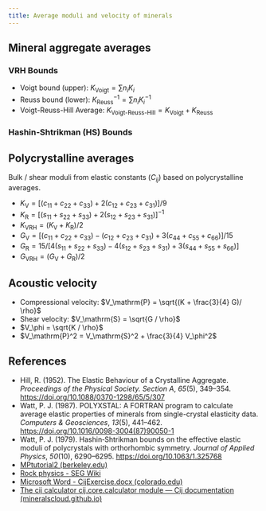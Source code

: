 ```yaml
---
title: Average moduli and velocity of minerals
---
```




## Mineral aggregate averages

### VRH Bounds

- Voigt bound (upper): $K_\text{Voigt} = \sum n_i K_i$
- Reuss bound (lower): $K_\text{Reuss}^{-1} = \sum n_i K_i^{-1}$
- Voigt-Reuss-Hill Average: $K_\text{Voigt-Reuss-Hill} =  K_\text{Voigt} + K_\text{Reuss}$

### Hashin-Shtrikman (HS) Bounds

## Polycrystalline averages

Bulk / shear moduli from elastic constants ($C_{ij}$) based on polycrystalline averages.

- $K_\text{V} = [(c_{11}+c_{22}+c_{33}) + 2(c_{12}+c_{23}+c_{31})]/9$
- $K_\text{R} = [(s_{11}+s_{22}+s_{33})+2(s_{12}+s_{23}+s_{31})]^{-1}$
- $K_\text{VRH} = (K_\text{V} + K_\text{R}) / 2$
- $G_\text{V} = [ (c_{11} + c_{22} + c_{33})  -   (c_{12} + c_{23} + c_{31}) + 3 (c_{44} + c_{55} + c_{66}) ] / 15$
- $G_\text{R} = 15 / [4 (s_{11} + s_{22} + s_{33}) - 4 (s_{12} + s_{23} + s_{31}) + 3 (s_{44} + s_{55} + s_{66})]$
- $G_\text{VRH} = (G_\text{V} + G_\text{R}) / 2$

## Acoustic velocity

- Compressional velocity: $V_\mathrm{P} = \sqrt{(K + \frac{3}{4} G)/ \rho}$
- Shear velocity: $V_\mathrm{S} = \sqrt{G / \rho}$
- $V_\phi = \sqrt{K / \rho}$
- $V_\mathrm{P}^2 = V_\mathrm{S}^2 + \frac{3}{4} V_\phi^2$

## References

- Hill, R. (1952). The Elastic Behaviour of a Crystalline Aggregate. *Proceedings of the Physical Society. Section A*, *65*(5), 349–354. https://doi.org/10.1088/0370-1298/65/5/307
- Watt, P. J. (1987). POLYXSTAL: A FORTRAN program to calculate average elastic properties of minerals from single-crystal elasticity data. *Computers & Geosciences*, *13*(5), 441–462. https://doi.org/10.1016/0098-3004(87)90050-1
- Watt, P. J. (1979). Hashin‐Shtrikman bounds on the effective elastic moduli of polycrystals with orthorhombic symmetry. *Journal of Applied Physics*, *50*(10), 6290–6295. https://doi.org/10.1063/1.325768
- [MPtutorial2 (berkeley.edu)](https://seismo.berkeley.edu/wiki_cider/images/8/85/MP2.pdf)
- [Rock physics - SEG Wiki](https://wiki.seg.org/wiki/Rock_physics)
- [Microsoft Word - CijExercise.docx (colorado.edu)](http://ruby.colorado.edu/~smyth/G5700/CijExercise.pdf)
- [The cij calculator cij.core.calculator module — Cij documentation (mineralscloud.github.io)](https://mineralscloud.github.io/cij/api/core/calculator.html)

